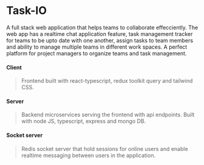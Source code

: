# Task-IO
A full stack web application that helps teams to collaborate effecciently. The web app has a realtime chat application feature, task management tracker for teams to be upto date with one another, assign tasks to team members and ability to manage multiple teams in different work spaces. A perfect platform for project managers to organize teams and task management.

#### Client
>Frontend built with react-typescript, redux toolkit query and tailwind CSS.
#### Server
> Backend microservices serving the frontend with api endpoints. Built with node JS, typescript, express and mongo DB.
#### Socket server
> Redis socket server that hold sessions for online users and enable realtime messaging between users in the application.
